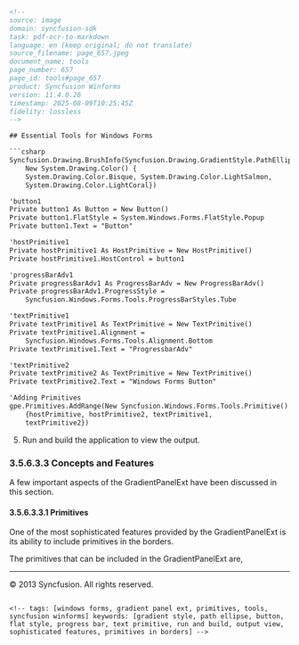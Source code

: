 ```html
<!-- 
source: image
domain: syncfusion-sdk
task: pdf-ocr-to-markdown
language: en (keep original; do not translate)
source_filename: page_657.jpeg
document_name: tools
page_number: 657
page_id: tools#page_657
product: Syncfusion Winforms
version: 11.4.0.26
timestamp: 2025-08-09T10:25:45Z
fidelity: lossless
-->

## Essential Tools for Windows Forms

```csharp
Syncfusion.Drawing.BrushInfo(Syncfusion.Drawing.GradientStyle.PathEllipse, 
    New System.Drawing.Color() { 
    System.Drawing.Color.Bisque, System.Drawing.Color.LightSalmon, 
    System.Drawing.Color.LightCoral})

'button1
Private button1 As Button = New Button()
Private button1.FlatStyle = System.Windows.Forms.FlatStyle.Popup
Private button1.Text = "Button"

'hostPrimitive1
Private hostPrimitive1 As HostPrimitive = New HostPrimitive()
Private hostPrimitive1.HostControl = button1

'progressBarAdv1
Private progressBarAdv1 As ProgressBarAdv = New ProgressBarAdv()
Private progressBarAdv1.ProgressStyle = 
    Syncfusion.Windows.Forms.Tools.ProgressBarStyles.Tube

'textPrimitive1
Private textPrimitive1 As TextPrimitive = New TextPrimitive()
Private textPrimitive1.Alignment = 
    Syncfusion.Windows.Forms.Tools.Alignment.Bottom
Private textPrimitive1.Text = "ProgressbarAdv"

'textPrimitive2
Private textPrimitive2 As TextPrimitive = New TextPrimitive()
Private textPrimitive2.Text = "Windows Forms Button"

'Adding Primitives
gpe.Primitives.AddRange(New Syncfusion.Windows.Forms.Tools.Primitive() 
    {hostPrimitive, hostPrimitive2, textPrimitive1, 
    textPrimitive2})
```

5. Run and build the application to view the output.

### 3.5.6.3.3 Concepts and Features

A few important aspects of the GradientPanelExt have been discussed in this section.

#### 3.5.6.3.3.1 Primitives

One of the most sophisticated features provided by the GradientPanelExt is its ability to include primitives in the borders.

The primitives that can be included in the GradientPanelExt are,

---

© 2013 Syncfusion. All rights reserved.
```

<!-- tags: [windows forms, gradient panel ext, primitives, tools, syncfusion winforms] keywords: [gradient style, path ellipse, button, flat style, progress bar, text primitive, run and build, output view, sophisticated features, primitives in borders] -->
```